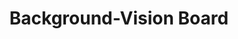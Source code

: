 ---
title: Background-Vision Board
img: img/upload/drive.png
link: https://docs.google.com/document/d/11fbuSuNiU4O6g6RKTeAxfixFOV89Dd1W1wO5CEcbwmQ/edit
---